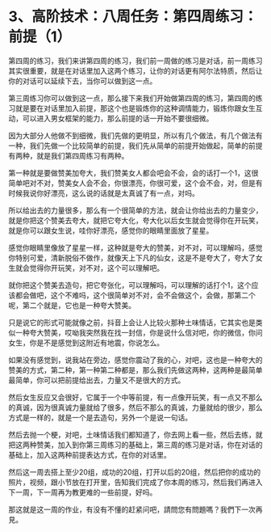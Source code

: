 # 3、高阶技术：八周任务：第四周练习：前提（1）

第四周的练习，我们来讲第四周的练习，我们前一周做的练习是对话，前一周练习其实很重要，就是在对话里加入这两个练习，让你的对话更有阿尔法特质，然后让你的对话可以延续下去，当你可以做到这一点。

第三周练习你可以做到这一点，那么接下来我们开始做第四周的练习，第四周的练习就是要在对话里加入前提，那这个也是锻炼你的这种调情能力，锻炼你跟女生互动，可以进入男女框架的能力，那么前提的话一开始不要很细微。

因为大部分人他做不到细微，我们先做的更明显，所以有几个做法，有几个做法有一种，我们先做一个比较简单的前提，我们先从简单的前提开始做起，简单的前提有两种，就是我们第四周练习有两种。

第一种就是要做赞美加夸大，我们赞美女人都会吧会不会，会的话打一个1，这很简单吧对不对，赞美女人会不会，你很漂亮，你很可爱，这个会不会，对，但是有时候我说你好漂亮，这么说的话就是太真诚了有一点，对吗。

所以给出去的力量很多，那么有一个很简单的方法，就会让你给出去的力量变少，就是你把这个赞美去夸大，就把它夸大化，夸大化以后女生就会觉得你在开玩笑，就是你可以跟女生说，哇你好漂亮，感觉你的眼睛里面放了星星。

感觉你眼睛里像放了星星一样，这种就是夸大的赞美，对不对，可以理解吗，感觉你特别可爱，清新脱俗不做作，就像天上下凡的仙女，这是不是夸大了，夸大了女生就会觉得你开玩笑，对不对，这个可以理解吧。

就你把这个赞美去造句，把它夸张化，可以理解吗，可以理解的话打个1，这个应该都会做吧，这个不难吗，这个很简单对不对，会不会做这个，会做，那第二个呢，第二个就是，它也是一种夸大赞美。

只是说它的形式可能就像之前，抖音上会让人比较火那种土味情话，它其实也是类似一种夸大赞美，哎呦我突然我在找一封信，你是说什么信对吧，你的微信，你问女生，你是不是感觉到这附近有地震，你说怎么。

如果没有感觉到，说我站在旁边，感觉你震动了我的心，对吧，这也是一种夸大的赞美的方式，第二种，第一种第二种都是，那么我们先做这两种，这两种是最简单最简单，你可以把前提给出去，力量又不是很大的方式。

然后女生反应又会很好，它属于一个中等前提，有一点像开玩笑，有一点又不那么的真诚，因为很真诚力量就给了很多，然后不那么的真诚，力量就给的很少，那么方式是一样的，就是一个是去造句，另外一个是说一句话。

然后去抛一个梗，对吧，土味情话我们都知道了，你去网上看一些，然后去练，就把这两种赞美，加入到你第三周练习的基础上，第三周的练习是对话，你在对话的基础上，加入这两种前提表达方式，在你的对话里。

然后这一周去搭上至少20组，成功的20组，打开以后的20组，然后把你的成功的照片，视频，跟小节放在打开里，告知我们完成了你本周的练习，然后我们再进入下一周，下一周再为教更难的一些前提，好吗。

那这就是这一周的作业，有没有不懂的赶紧问吧，請問您有問題嗎？我們下一次再見。
